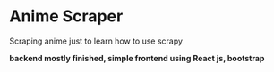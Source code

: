 ﻿# Anime Scraper
 
 Scraping anime just to learn how to use scrapy
 
 **backend mostly finished, simple frontend using React js, bootstrap**
